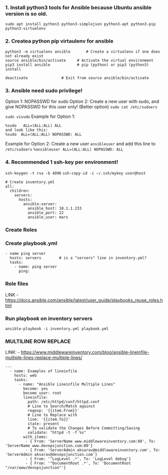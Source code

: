 ### 1. Install python3 tools for Ansible because Ubuntu ansible version is so old.

```
sudo apt install python3 python3-simplejson python3-apt python3-pip python3-virtualenv
```

### 2. Createa python pip virtaulenv for ansible

```
python3 -m virtualenv ansible		# Create a virtualenv if one does not already exist
source ansible/bin/activate		# Activate the virtual environment
pip3 install ansible			# pip (python) or pip3 (python3) install
```
```deactivate 				# Exit from source ansible/bin/activate```

### 3. Ansible need sudo privilege!
Option 1: NOPASSWD for sudo
Option 2: Create a new user with sudo, and give NOPASSWD for this user only! (Better option)
`sudo cat /etc/sudoers`

`sudo visudo`
Example for Option 1:
```
%sudo   ALL=(ALL:ALL) ALL
and look like this:
%sudo  ALL=(ALL:ALL) NOPASSWD: ALL
```
Example for Option 2:
Create a new user `ansibleuser` and add this line to `/etc/sudoers`
`%ansibleuser ALL=(ALL:ALL) NOPASSWD: ALL`

### 4. Recommended 1 ssh-key per environment!
```ssh-keygen -t rsa -b 4096```
```ssh-copy-id -i ~/.ssh/mykey user@host```

```
# Create inventory.yml
all:
  children:
    servers:
	  hosts:
	    ansible-server:
		  ansible_host: 10.1.1.233
		  ansible_port: 22
		  ansible_user: mars
```

### Create Roles


### Create playbook.yml
```
- name ping server
  hosts: servers		# is a "servers" line in inventory.yml?
  tasks:
    - name: ping server
	  ping:
```

### Role files
  LINK
    - https://docs.ansible.com/ansible/latest/user_guide/playbooks_reuse_roles.html


### Run playbook on inventory servers 
```
ansible-playbook -i inventory.yml playbook.yml
```

### MULTILINE ROW REPLACE
  LINK:
    - https://www.middlewareinventory.com/blog/ansible-lineinfile-multiple-lines-replace-multiple-lines/
```
---
  - name: Examples of lineinfile
    hosts: web
    tasks:
      - name: "Ansible Lineinfile Multiple Lines"
        become: yes
        become_user: root
        lineinfile:
          path: /etc/httpd/conf/httpd.conf
          # Line to Search/Match against
          regexp: '{{item.From}}'
          # Line to Replace with
          line: '{{item.To}}'
          state: present  
          # To validate the Changes Before Committing/Saving
          validate: "httpd -t -f %s"
        with_items:
         - { From: 'ServerName www.middlewareinventory.com:80', To: 'ServerName www.devopsjunction.com:80'}
         - { From: 'ServerAdmin aksarav@middlewareinventory.com', To: 'ServerAdmin aksarav@devopsjunction.com'}
         - { From: '^LogLevel .*', To: 'LogLevel debug'}
         - { From: '^DocumentRoot .*', To: 'DocumentRoot "/var/www/devopsjunction"'}
```
